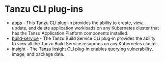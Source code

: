 # Tanzu CLI plug-ins

- [apps](apps/overview.md) - This Tanzu CLI plug-in provides the ability to create, view, update, and delete application workloads on any Kubernetes cluster that has the Tanzu Application Platform components installed.
- [build-service](build-service/overview.md) - The Tanzu Build Service CLi plug-in provides the ability to view all the Tanzu Build Service resources on any Kubernetes cluster.
- [insight](insight/cli-overview.md) - The Tanzu Insight CLI plug-in enables querying vulnerability, image, and package data.
